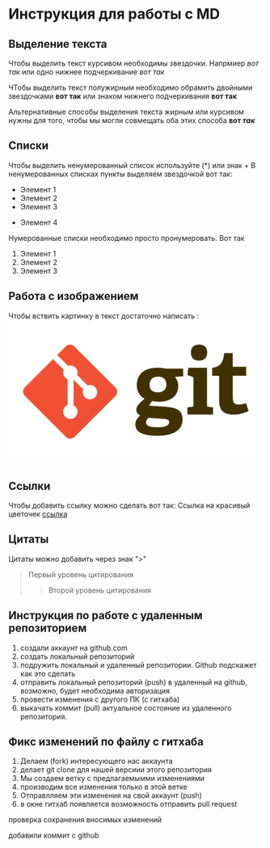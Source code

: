# Инструкция для работы с MD

## Выделение текста

Чтобы выделить текст курсивом необходимы звездочки. Напрмиер *вот так* или одно нижнее подчеркивание _вот так_


ЧТобы выделить текст полужирным необходимо обрамить двойными звездочками **вот так** или знаком нижнего подчеркивания __вот так__

Альтернативные способы выделения текста жирным или курсивом нужны для того, чтобы мы могли совмещать оба этих способа __вот *так*__

## Списки
Чтобы выделить ненумерованный список используйте (*) или знак +
В ненумерованных списках пункты выделяем звездочкой вот так:

* Элемент 1
* Элемент 2
* Элемент 3
+ Элемент 4


Нумерованные списки необходимо просто пронумеровать. Вот так
1. Элемент 1
2. Элемент 2
3. Элемент 3

## Работа с изображением
Чтобы вствить картинку в текст достаточно написать : ![Бибика](2.jpg)

## Ссылки

Чтобы добавить ссылку можно сделать вот так:
Ссылка на красивый цветочек [ссылка](https://papik.pro/izobr/uploads/posts/2023-03/1679451580_papik-pro-p-kartina-dlya-detei-tsvetok-23.png "Всплывающая подсказка") 

## Цитаты

Цитаты можно добавить через знак ">"
> Первый уровень цитирования
>> Второй уровень цитирования

## Инструкция по работе с удаленным репозиторием

1. создали аккаунт на github.com
2. создать локальный репозиторий
3. подружить локальный и удаленный репозитории. Github подскажет как это сделать
4. отправить локальный репозиторий (push) в удаленный на github, возможно, будет необходима авторизация
5. провести изменения с другого ПК (с гитхаба)
6. выкачать коммит (pull) актуальное состояние из удаленного репозитория.

## Фикс изменений по файлу с гитхаба
1. Делаем (fork) интересующего нас аккаунта
2. делает git clone для нашей версиии этого репозитория
3. Мы создаем ветку с предлагаемымми изменениями
4. производим все изменения только в этой ветке
5. Отправлляем эти изменения на свой аккаунт (push)
6. в окне гитхаб появляется возможность отправить pull request

проверка сохранения вносимых изменений

добавили коммит с github
